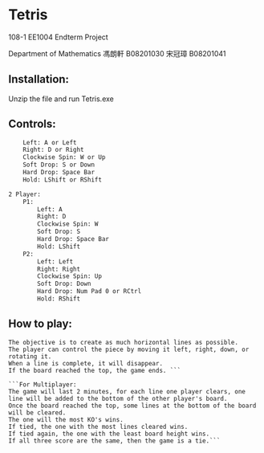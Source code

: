 # Tetris
108-1 EE1004 Endterm Project

Department of Mathematics 馮朗軒 B08201030 宋冠璋 B08201041

## Installation:
Unzip the file and run Tetris.exe

## Controls:
```1 Player:
	Left: A or Left
	Right: D or Right
	Clockwise Spin: W or Up
	Soft Drop: S or Down
	Hard Drop: Space Bar
	Hold: LShift or RShift

2 Player:
	P1:
		Left: A
		Right: D
		Clockwise Spin: W
		Soft Drop: S
		Hard Drop: Space Bar
		Hold: LShift
	P2:
		Left: Left
		Right: Right
		Clockwise Spin: Up
		Soft Drop: Down
		Hard Drop: Num Pad 0 or RCtrl
		Hold: RShift
```			
## How to play:
```Pieces will start dropping from the top of the board and land when they hit the bottom
The objective is to create as much horizontal lines as possible.
The player can control the piece by moving it left, right, down, or rotating it.
When a line is complete, it will disappear.
If the board reached the top, the game ends. ```

```For Multiplayer:
The game will last 2 minutes, for each line one player clears, one line will be added to the bottom of the other player's board.
Once the board reached the top, some lines at the bottom of the board will be cleared.
The one will the most KO's wins.
If tied, the one with the most lines cleared wins.
If tied again, the one with the least board height wins.
If all three score are the same, then the game is a tie.```
